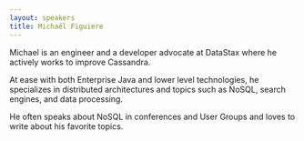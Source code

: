 ```yaml
---
layout: speakers
title: Michaël Figuiere
---
```

Michael is an engineer and a developer advocate at DataStax where he actively works to improve Cassandra.

At ease with both Enterprise Java and lower level technologies, he specializes in distributed architectures and topics such as NoSQL, search engines, and data processing.

He often speaks about NoSQL in conferences and User Groups and loves to write about his favorite topics.
